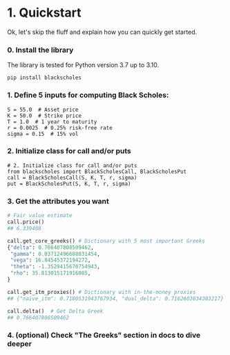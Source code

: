 # 1. Quickstart

Ok, let's skip the fluff and explain how you can quickly
get started.

### 0. Install the library

The library is tested for Python version 3.7 up to 3.10. 

`pip install blackscholes`

### 1. Define 5 inputs for computing Black Scholes:
```python3
S = 55.0  # Asset price
K = 50.0  # Strike price
T = 1.0  # 1 year to maturity
r = 0.0025  # 0.25% risk-free rate
sigma = 0.15  # 15% vol
```
### 2. Initialize class for call and/or puts
```python3
# 2. Initialize class for call and/or puts
from blackscholes import BlackScholesCall, BlackScholesPut
call = BlackScholesCall(S, K, T, r, sigma)
put = BlackScholesPut(S, K, T, r, sigma)
```

###  3. Get the attributes you want
```python
# Fair value estimate
call.price() 
## 6.339408

call.get_core_greeks() # Dictionary with 5 most important Greeks
{"delta": 0.766407808509462,
 "gamma": 0.03712496688031454,
 "vega": 16.84545372194272,
 "theta": -1.3529415670754943,
 "rho": 35.813015171916085,
}

call.get_itm_proxies() # Dictionary with in-the-money proxies
## {"naive_itm": 0.7180531943767934, "dual_delta": 0.7162603034383217}

call.delta()  # Get Delta Greek
## 0.766407808509462
```

### 4. (optional) Check "The Greeks" section in docs to dive deeper
